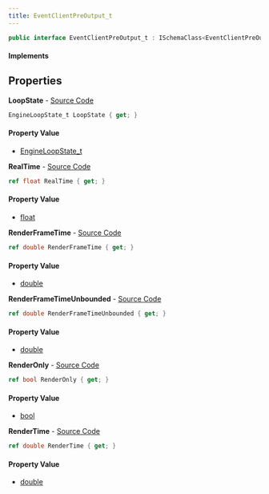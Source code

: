 ```yaml
---
title: EventClientPreOutput_t
---
```


```csharp
public interface EventClientPreOutput_t : ISchemaClass<EventClientPreOutput_t>, ISchemaField, ISchemaClass, INativeHandle
```

#### Implements

## Properties

**LoopState** - [Source Code](https://github.com/swiftly-solution/swiftlys2/blob/main/managed/src/SwiftlyS2.Generated/Schemas/Interfaces/EventClientPreOutput_t.cs#L16)

```csharp
EngineLoopState_t LoopState { get; }
```

#### Property Value

- [EngineLoopState_t](/docs/api/shared/schemadefinitions/engineloopstate_t)

**RealTime** - [Source Code](https://github.com/swiftly-solution/swiftlys2/blob/main/managed/src/SwiftlyS2.Generated/Schemas/Interfaces/EventClientPreOutput_t.cs#L24)

```csharp
ref float RealTime { get; }
```

#### Property Value

- [float](https://learn.microsoft.com/dotnet/api/system.single)

**RenderFrameTime** - [Source Code](https://github.com/swiftly-solution/swiftlys2/blob/main/managed/src/SwiftlyS2.Generated/Schemas/Interfaces/EventClientPreOutput_t.cs#L20)

```csharp
ref double RenderFrameTime { get; }
```

#### Property Value

- [double](https://learn.microsoft.com/dotnet/api/system.double)

**RenderFrameTimeUnbounded** - [Source Code](https://github.com/swiftly-solution/swiftlys2/blob/main/managed/src/SwiftlyS2.Generated/Schemas/Interfaces/EventClientPreOutput_t.cs#L22)

```csharp
ref double RenderFrameTimeUnbounded { get; }
```

#### Property Value

- [double](https://learn.microsoft.com/dotnet/api/system.double)

**RenderOnly** - [Source Code](https://github.com/swiftly-solution/swiftlys2/blob/main/managed/src/SwiftlyS2.Generated/Schemas/Interfaces/EventClientPreOutput_t.cs#L26)

```csharp
ref bool RenderOnly { get; }
```

#### Property Value

- [bool](https://learn.microsoft.com/dotnet/api/system.boolean)

**RenderTime** - [Source Code](https://github.com/swiftly-solution/swiftlys2/blob/main/managed/src/SwiftlyS2.Generated/Schemas/Interfaces/EventClientPreOutput_t.cs#L18)

```csharp
ref double RenderTime { get; }
```

#### Property Value

- [double](https://learn.microsoft.com/dotnet/api/system.double)


